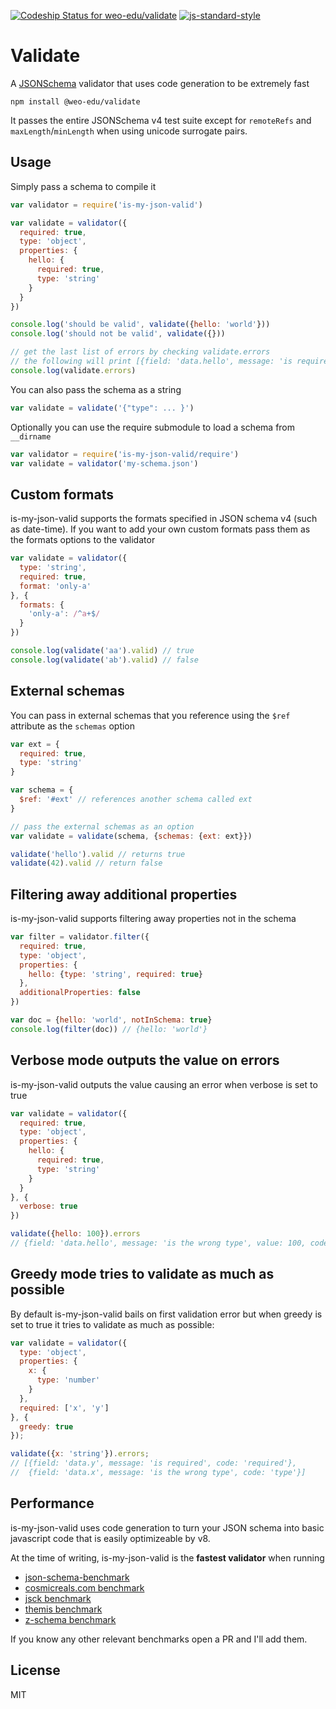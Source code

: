 [ ![Codeship Status for weo-edu/validate](https://codeship.com/projects/c3283030-dff3-0132-e34e-4a4681aa8cab/status?branch=master)](https://codeship.com/projects/80692) [![js-standard-style](https://cdn.rawgit.com/feross/standard/master/badge.svg)](https://github.com/feross/standard)

# Validate

A [JSONSchema](http://json-schema.org/) validator that uses code generation
to be extremely fast

```
npm install @weo-edu/validate
```

It passes the entire JSONSchema v4 test suite except for `remoteRefs` and `maxLength`/`minLength` when using unicode surrogate pairs.


## Usage

Simply pass a schema to compile it

``` js
var validator = require('is-my-json-valid')

var validate = validator({
  required: true,
  type: 'object',
  properties: {
    hello: {
      required: true,
      type: 'string'
    }
  }
})

console.log('should be valid', validate({hello: 'world'}))
console.log('should not be valid', validate({}))

// get the last list of errors by checking validate.errors
// the following will print [{field: 'data.hello', message: 'is required'}]
console.log(validate.errors)
```

You can also pass the schema as a string

``` js
var validate = validate('{"type": ... }')
```

Optionally you can use the require submodule to load a schema from `__dirname`

``` js
var validator = require('is-my-json-valid/require')
var validate = validator('my-schema.json')
```

## Custom formats

is-my-json-valid supports the formats specified in JSON schema v4 (such as date-time).
If you want to add your own custom formats pass them as the formats options to the validator

``` js
var validate = validator({
  type: 'string',
  required: true,
  format: 'only-a'
}, {
  formats: {
    'only-a': /^a+$/
  }
})

console.log(validate('aa').valid) // true
console.log(validate('ab').valid) // false
```

## External schemas

You can pass in external schemas that you reference using the `$ref` attribute as the `schemas` option

``` js
var ext = {
  required: true,
  type: 'string'
}

var schema = {
  $ref: '#ext' // references another schema called ext
}

// pass the external schemas as an option
var validate = validate(schema, {schemas: {ext: ext}})

validate('hello').valid // returns true
validate(42).valid // return false
```

## Filtering away additional properties

is-my-json-valid supports filtering away properties not in the schema

``` js
var filter = validator.filter({
  required: true,
  type: 'object',
  properties: {
    hello: {type: 'string', required: true}
  },
  additionalProperties: false
})

var doc = {hello: 'world', notInSchema: true}
console.log(filter(doc)) // {hello: 'world'}
```

## Verbose mode outputs the value on errors

is-my-json-valid outputs the value causing an error when verbose is set to true

``` js
var validate = validator({
  required: true,
  type: 'object',
  properties: {
    hello: {
      required: true,
      type: 'string'
    }
  }
}, {
  verbose: true
})

validate({hello: 100}).errors
// {field: 'data.hello', message: 'is the wrong type', value: 100, code: 'type'}
```

## Greedy mode tries to validate as much as possible

By default is-my-json-valid bails on first validation error but when greedy is
set to true it tries to validate as much as possible:

``` js
var validate = validator({
  type: 'object',
  properties: {
    x: {
      type: 'number'
    }
  },
  required: ['x', 'y']
}, {
  greedy: true
});

validate({x: 'string'}).errors;
// [{field: 'data.y', message: 'is required', code: 'required'},
//  {field: 'data.x', message: 'is the wrong type', code: 'type'}]
```

## Performance

is-my-json-valid uses code generation to turn your JSON schema into basic javascript code that is easily optimizeable by v8.

At the time of writing, is-my-json-valid is the __fastest validator__ when running

* [json-schema-benchmark](https://github.com/Muscula/json-schema-benchmark)
* [cosmicreals.com benchmark](http://cosmicrealms.com/blog/2014/08/29/benchmark-of-node-dot-js-json-validation-modules-part-3/)
* [jsck benchmark](https://github.com/pandastrike/jsck/issues/72#issuecomment-70992684)
* [themis benchmark](https://cdn.rawgit.com/playlyfe/themis/master/benchmark/results.html)
* [z-schema benchmark](https://rawgit.com/zaggino/z-schema/master/benchmark/results.html)

If you know any other relevant benchmarks open a PR and I'll add them.

## License

MIT
